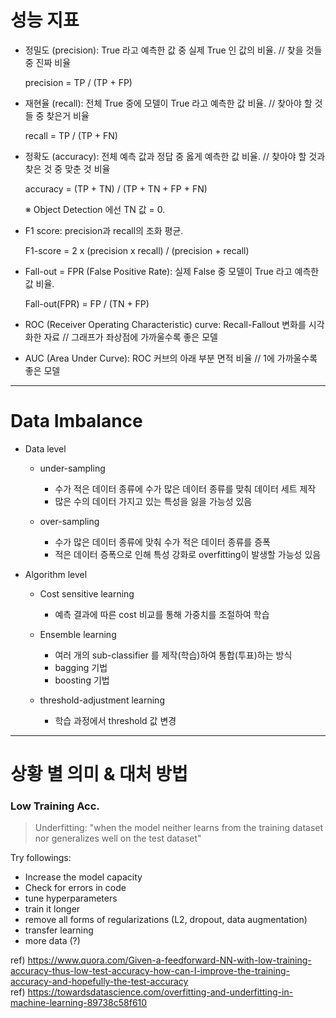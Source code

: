 # 성능 지표
  + 정밀도 (precision): True 라고 예측한 값 중 실제 True 인 값의 비율. // 찾을 것들 중 진짜 비율
  
      precision = TP / (TP + FP)
  
  + 재현율 (recall): 전체 True 중에 모델이 True 라고 예측한 값 비율.  // 찾아야 할 것들 중 찾은거 비율 
 
      recall = TP / (TP + FN)
      
  + 정확도 (accuracy): 전체 예측 값과 정답 중 옳게 예측한 값 비율.  // 찾아야 할 것과 찾은 것 중 맞춘 것 비율
  
      accuracy = (TP + TN) / (TP + TN + FP + FN)
      
      ※ Object Detection 에선 TN 값 = 0.
  
  + F1 score: precision과 recall의 조화 평균.
  
      F1-score = 2 x (precision x recall) / (precision + recall)
      
  + Fall-out = FPR (False Positive Rate): 실제 False 중 모델이 True 라고 예측한 값 비율.
  
      Fall-out(FPR) = FP / (TN + FP)
      
  + ROC (Receiver Operating Characteristic) curve: Recall-Fallout 변화를 시각화한 자료 // 그래프가 좌상점에 가까울수록 좋은 모델
  + AUC (Area Under Curve): ROC 커브의 아래 부분 면적 비율 // 1에 가까울수록 좋은 모델
------------------------------
# Data Imbalance 
  + Data level
    * under-sampling   
      - 수가 적은 데이터 종류에 수가 많은 데이터 종류를 맞춰 데이터 세트 제작
      - 많은 수의 데이터 가지고 있는 특성을 잃을 가능성 있음
    
    * over-sampling   
      - 수가 많은 데이터 종류에 맞춰 수가 적은 데이터 종류를 증폭
      - 적은 데이터 증폭으로 인해 특성 강화로 overfitting이 발생할 가능성 있음
      
  + Algorithm level
    * Cost sensitive learning   
      - 예측 결과에 따른 cost 비교를 통해 가중치를 조절하여 학습
      
    * Ensemble learning
      - 여러 개의 sub-classifier 를 제작(학습)하여 통합(투표)하는 방식
      - bagging 기법
      - boosting 기법
    
    * threshold-adjustment learning
      - 학습 과정에서 threshold 값 변경
      
------------------------------
# 상황 별 의미 & 대처 방법
### Low Training Acc.
  > Underfitting: "when the model neither learns from the training dataset nor generalizes well on the test dataset"   
  
  Try followings:
  + Increase the model capacity
  + Check for errors in code
  + tune hyperparameters
  + train it longer
  + remove all forms of regularizations (L2, dropout, data augmentation)
  + transfer learning
  + more data (?)
  
  ref) https://www.quora.com/Given-a-feedforward-NN-with-low-training-accuracy-thus-low-test-accuracy-how-can-I-improve-the-training-accuracy-and-hopefully-the-test-accuracy   
  ref) https://towardsdatascience.com/overfitting-and-underfitting-in-machine-learning-89738c58f610


















      

